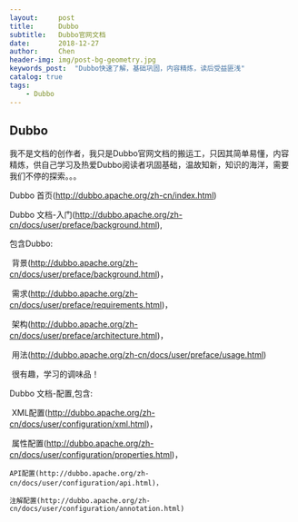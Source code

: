 ```yaml
---
layout:     post
title:      Dubbo
subtitle:   Dubbo官网文档
date:       2018-12-27
author:     Chen
header-img: img/post-bg-geometry.jpg
keywords_post:  "Dubbo快速了解，基础巩固，内容精炼，读后受益匪浅"
catalog: true
tags:
    - Dubbo
---
```




## Dubbo

我不是文档的创作者，我只是Dubbo官网文档的搬运工，只因其简单易懂，内容精炼，供自己学习及热爱Dubbo阅读者巩固基础，温故知新，知识的海洋，需要我们不停的探索。。。



Dubbo  首页(http://dubbo.apache.org/zh-cn/index.html)



Dubbo 文档-入门(http://dubbo.apache.org/zh-cn/docs/user/preface/background.html),

包含Dubbo:

​	背景(http://dubbo.apache.org/zh-cn/docs/user/preface/background.html)，

​	需求(http://dubbo.apache.org/zh-cn/docs/user/preface/requirements.html)，

​	架构(http://dubbo.apache.org/zh-cn/docs/user/preface/architecture.html)，

​	用法(http://dubbo.apache.org/zh-cn/docs/user/preface/usage.html)

​        很有趣，学习的调味品！



Dubbo 文档-配置,包含:

​	XML配置(http://dubbo.apache.org/zh-cn/docs/user/configuration/xml.html)，

​	属性配置(http://dubbo.apache.org/zh-cn/docs/user/configuration/properties.html)，

 	API配置(http://dubbo.apache.org/zh-cn/docs/user/configuration/api.html)，

 	注解配置(http://dubbo.apache.org/zh-cn/docs/user/configuration/annotation.html)



